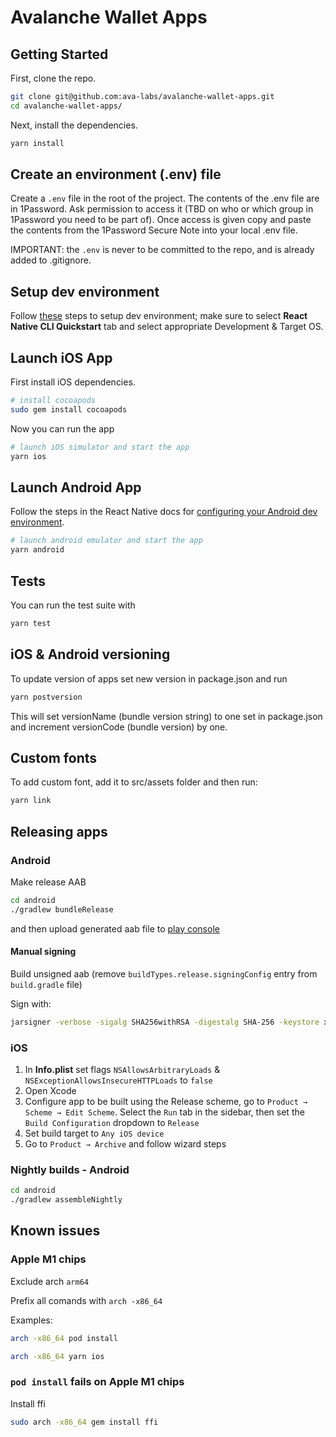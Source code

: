 # Avalanche Wallet Apps

## Getting Started

First, clone the repo.

```zsh
git clone git@github.com:ava-labs/avalanche-wallet-apps.git
cd avalanche-wallet-apps/
```

Next, install the dependencies.

```zsh
yarn install
```

## Create an environment (.env) file
Create a `.env` file in the root of the project. The contents of the .env file are in 1Password. Ask permission to access it (TBD on who or which group in 1Password you need to be part of). Once access is given copy and paste the contents from the 1Password Secure Note into your local .env file. 

IMPORTANT: the `.env` is never to be committed to the repo, and is already added to .gitignore. 

## Setup dev environment

Follow [these](https://reactnative.dev/docs/environment-setup) steps to setup dev environment; make sure to select 
**React Native CLI Quickstart** tab and select appropriate Development & Target OS.

## Launch iOS App

First install iOS dependencies.

```zsh
# install cocoapods
sudo gem install cocoapods
```

Now you can run the app

```zsh
# launch iOS simulator and start the app
yarn ios
```

## Launch Android App

Follow the steps in the React Native docs for [configuring your Android dev environment](https://reactnative.dev/docs/environment-setup).

```zsh
# launch android emulator and start the app
yarn android
```

## Tests

You can run the test suite with

```zsh
yarn test
```

## iOS & Android versioning

To update version of apps set new version in package.json and run
```zsh
yarn postversion
```
This will set versionName (bundle version string) to one set in package.json and increment versionCode (bundle version)
by one. 

## Custom fonts

To add custom font, add it to src/assets folder and then run: 
```zsh
yarn link
```

## Releasing apps

### Android

Make release AAB
```zsh
cd android
./gradlew bundleRelease
```
and then upload generated aab file to [play console](https://play.google.com/console)

#### Manual signing
Build unsigned aab (remove `buildTypes.release.signingConfig` entry from `build.gradle` file)

Sign with:
```zsh
jarsigner -verbose -sigalg SHA256withRSA -digestalg SHA-256 -keystore xample.jks bundle.aab keystoreAlias
```

### iOS

1. In **Info.plist** set flags `NSAllowsArbitraryLoads` & `NSExceptionAllowsInsecureHTTPLoads` to `false`
2. Open Xcode
3. Configure app to be built using the Release scheme, go to `Product → Scheme → Edit Scheme`. Select the `Run` tab in the sidebar, then set the `Build Configuration` dropdown to `Release`
4. Set build target to `Any iOS device`
5. Go to `Product → Archive` and follow wizard steps

### Nightly builds - Android
```zsh
cd android
./gradlew assembleNightly
```


## Known issues
### Apple M1 chips

Exclude arch `arm64`

Prefix all comands with `arch -x86_64`

Examples:
```zsh
arch -x86_64 pod install
```

```zsh
arch -x86_64 yarn ios
```

### `pod install` fails on Apple M1 chips

Install ffi
```zsh
sudo arch -x86_64 gem install ffi
```
